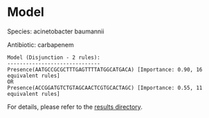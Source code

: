
# Model

Species: acinetobacter baumannii

Antibiotic: carbapenem

```
Model (Disjunction - 2 rules):
------------------------------
Presence(AATGCCGCGCTTTGAGTTTTATGGCATGACA) [Importance: 0.90, 16 equivalent rules]
OR
Presence(ACCGGATGTCTGTAGCAACTCGTGCACTAGC) [Importance: 0.55, 11 equivalent rules]

```

For details, please refer to the [results directory](../../../../../results/scm_b/acinetobacter%20baumannii/carbapenem/repeat_1/).

